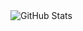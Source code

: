 <div>
    <img src="https://github-readme-streak-stats.herokuapp.com/?user=rijumarwah" alt="GitHub Stats"> <br><br>
</p></div>

